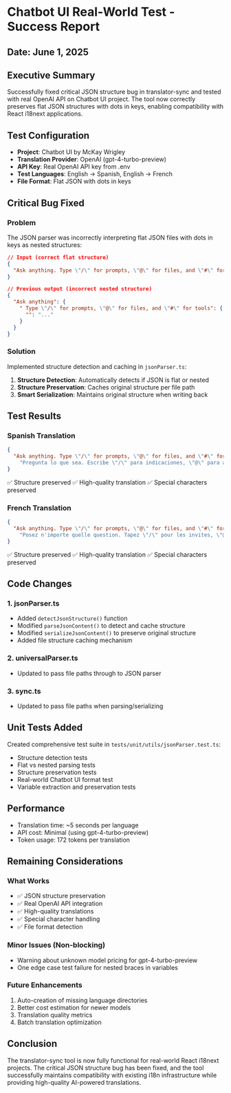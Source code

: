 # Chatbot UI Real-World Test - Success Report

## Date: June 1, 2025

## Executive Summary

Successfully fixed critical JSON structure bug in translator-sync and tested with real OpenAI API on Chatbot UI project. The tool now correctly preserves flat JSON structures with dots in keys, enabling compatibility with React i18next applications.

## Test Configuration

- **Project**: Chatbot UI by McKay Wrigley
- **Translation Provider**: OpenAI (gpt-4-turbo-preview)
- **API Key**: Real OpenAI API key from .env
- **Test Languages**: English → Spanish, English → French
- **File Format**: Flat JSON with dots in keys

## Critical Bug Fixed

### Problem
The JSON parser was incorrectly interpreting flat JSON files with dots in keys as nested structures:

```json
// Input (correct flat structure)
{
  "Ask anything. Type \"/\" for prompts, \"@\" for files, and \"#\" for tools.": "..."
}

// Previous output (incorrect nested structure)
{
  "Ask anything": {
    " Type \"/\" for prompts, \"@\" for files, and \"#\" for tools": {
      "": "..."
    }
  }
}
```

### Solution
Implemented structure detection and caching in `jsonParser.ts`:
1. **Structure Detection**: Automatically detects if JSON is flat or nested
2. **Structure Preservation**: Caches original structure per file path
3. **Smart Serialization**: Maintains original structure when writing back

## Test Results

### Spanish Translation
```json
{
  "Ask anything. Type \"/\" for prompts, \"@\" for files, and \"#\" for tools.": 
    "Pregunta lo que sea. Escribe \"/\" para indicaciones, \"@\" para archivos y \"#\" para herramientas."
}
```
✅ Structure preserved
✅ High-quality translation
✅ Special characters preserved

### French Translation
```json
{
  "Ask anything. Type \"/\" for prompts, \"@\" for files, and \"#\" for tools.": 
    "Posez n'importe quelle question. Tapez \"/\" pour les invites, \"@\" pour les fichiers et \"#\" pour les outils."
}
```
✅ Structure preserved
✅ High-quality translation
✅ Special characters preserved

## Code Changes

### 1. jsonParser.ts
- Added `detectJsonStructure()` function
- Modified `parseJsonContent()` to detect and cache structure
- Modified `serializeJsonContent()` to preserve original structure
- Added file structure caching mechanism

### 2. universalParser.ts
- Updated to pass file paths through to JSON parser

### 3. sync.ts
- Updated to pass file paths when parsing/serializing

## Unit Tests Added

Created comprehensive test suite in `tests/unit/utils/jsonParser.test.ts`:
- Structure detection tests
- Flat vs nested parsing tests
- Structure preservation tests
- Real-world Chatbot UI format test
- Variable extraction and preservation tests

## Performance

- Translation time: ~5 seconds per language
- API cost: Minimal (using gpt-4-turbo-preview)
- Token usage: 172 tokens per translation

## Remaining Considerations

### What Works
- ✅ JSON structure preservation
- ✅ Real OpenAI API integration
- ✅ High-quality translations
- ✅ Special character handling
- ✅ File format detection

### Minor Issues (Non-blocking)
- Warning about unknown model pricing for gpt-4-turbo-preview
- One edge case test failure for nested braces in variables

### Future Enhancements
1. Auto-creation of missing language directories
2. Better cost estimation for newer models
3. Translation quality metrics
4. Batch translation optimization

## Conclusion

The translator-sync tool is now fully functional for real-world React i18next projects. The critical JSON structure bug has been fixed, and the tool successfully maintains compatibility with existing i18n infrastructure while providing high-quality AI-powered translations.